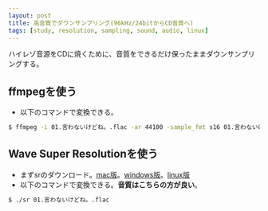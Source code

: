 ```yaml
---
layout: post
title: 高音質でダウンサンプリング(96kHz/24bitからCD音質へ)
tags: [study, resolution, sampling, sound, audio, linux]
---
```


ハイレゾ音源をCDに焼くために、音質をできるだけ保ったままダウンサンプリングする。

## ffmpegを使う

- 以下のコマンドで変換できる。

```bash
$ ffmpeg -i 01.言わないけどね。.flac -ar 44100 -sample_fmt s16 01.言わないけどね。_.flac
```

## Wave Super Resolutionを使う

- まずsrのダウンロード。[mac版](https://github.com/yui0/yui0.github.io/raw/master/_posts/sr.mac)。[windows版](https://github.com/yui0/yui0.github.io/raw/master/_posts/sr.exe)。[linux版](https://github.com/yui0/yui0.github.io/raw/master/_posts/sr.linux64)
- 以下のコマンドで変換できる。**音質はこちらの方が良い**。

```bash
$ ./sr 01.言わないけどね。.flac
```
